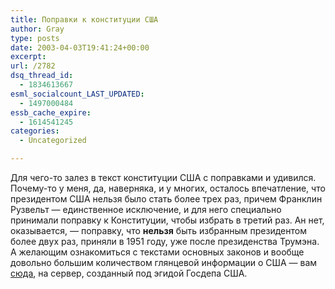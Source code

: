 ```yaml
---
title: Поправки к конституции США
author: Gray
type: posts
date: 2003-04-03T19:41:24+00:00
excerpt:
url: /2782
dsq_thread_id:
  - 1834613667
esml_socialcount_LAST_UPDATED:
  - 1497000484
essb_cache_expire:
  - 1614541245
categories:
  - Uncategorized

---
```








Для чего-то залез в текст конституции США с поправками и удивился. Почему-то у меня, да, наверняка, и у многих, осталось впечатление, что президентом США нельзя было стать более трех раз, причем Франклин Рузвельт &#8212; единственное исключение, и для него специально принимали поправку к Конституции, чтобы избрать в третий раз. Ан нет, оказывается, &#8212; поправку, что **нельзя** быть избранным президентом более двух раз, приняли в 1951 году, уже после президенства Трумэна.  
А желающим ознакомиться с текстами основных законов и вообще довольно большим количеством глянцевой информации о США &#8212; вам <a href="http://www.rpo.russian.usia.co.at/cyrillic_r.html" target="_blank">сюда</a>, на сервер, созданный под эгидой Госдепа США.